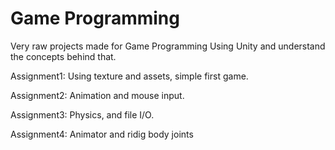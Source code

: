 # Game Programming
Very raw projects made for Game Programming
Using Unity and understand the concepts behind that. 


Assignment1: Using texture and assets, simple first game.

Assignment2: Animation and mouse input.

Assignment3: Physics, and file I/O.

Assignment4: Animator and ridig body joints
